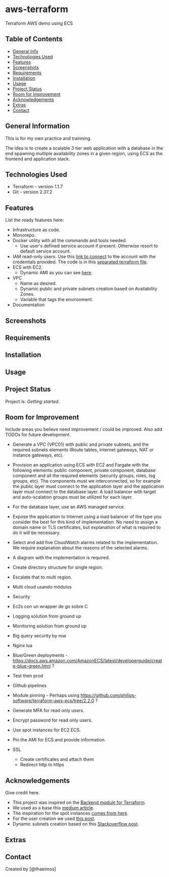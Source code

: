 # aws-terraform

Terraform AWS demo using ECS


## Table of Contents

* [General Info](#general-information)
* [Technologies Used](#technologies-used)
* [Features](#features)
* [Screenshots](#screenshots)
* [Requirements](#requirements)
* [Installation](#installation)
* [Usage](#usage)
* [Project Status](#project-status)
* [Room for Improvement](#room-for-improvement)
* [Acknowledgements](#acknowledgements)
* [Extras](#extras)
* [Contact](#contact)


## General Information

This is for my own practice and trainning.

The idea is to create a scalable 3 tier web application with a database in the end spawning multiple availability zones in a given region, using ECS as the frontend and application stack.


## Technologies Used

- Terraform - version 1.1.7
- Git       - version 2.37.2


## Features

List the ready features here:

- Infrastructure as code.
- Monorepo.
- Docker utility with all the commands and tools needed.
    - Use user's defined service account if present. Otherwise resort to default service account.
- IAM read-only users. Use this [link to connect](https://incode-test.signin.aws.amazon.com/console) to the account with the credentials provided. The code is in this [separated terraform file](/infra-as-code/environments/test/users.tf).
- ECS with EC2.
    - Dynamic AMI as you can see [here](/infra-as-code/environments/test/main.tf#L133).
- VPC
    - Name as desired.
    - Dynamic public and private subnets creation based on Availability Zones.
    - Variable that tags the environment.
- Documentation



## Screenshots



## Requirements



## Installation



## Usage



## Project Status
Project is: _Getting started_.


## Room for Improvement
Include areas you believe need improvement / could be improved. Also add TODOs for future development.

- Generate a VPC (VPC01) with public and private subnets, and the required subnets elements (Route tables, Internet gateways, NAT or instance gateways, etc).

- Provision an application using ECS with EC2 and Fargate with the following elements: public component, private component, database component and all the required elements (security groups, roles, log groups, etc). The components must we interconnected, so for example the public layer must connect to the application layer and the application layer must connect to the database layer. A load balancer with target and auto-scalation groups must be utilized for each layer.
- For the database layer, use an AWS managed service.
- Expose the application to Internet using a load balancer of the type you consider the best for this kind of implementation. No need to assign a domain name or TLS certificates, but explanation of what is required to do it will be necessary.
- Select and add five CloudWatch alarms related to the implementation. We require explanation about the reasons of the selected alarms.
- A diagram with the implementation is required.
- Create directory structure for single region.
- Escalate that to multi region.
- Multi cloud usando módulos
- Security
- Ec2s con un wrapper de go sobre C
- Logging solution from ground up
- Monitoring solution from ground up
- Big query security by row
- Nginx lua
- Blue/Green deployments - https://docs.aws.amazon.com/AmazonECS/latest/developerguide/create-blue-green.html ?
- Test then prod
- Github pipelines
- Module pinning - Perhaps using https://github.com/philips-software/terraform-aws-ecs/tree/2.2.0 ?
- Generate MFA for read only users.
- Encrypt password for read only users.
- Use spot instances for EC2 ECS.
- Pin the AMI for ECS and provide information.
- SSL
    - Create certificates and attach them
    - Redirect http to https


## Acknowledgements
Give credit here.
- This project was inspired on the [Backend module for Terraform](https://github.com/DNXLabs/terraform-aws-backend).
- We used as a base this [medium article](https://medium.com/swlh/creating-an-aws-ecs-cluster-of-ec2-instances-with-terraform-85a10b5cfbe3).
- The inspiration for the spot instances [comes from here](https://github.com/aws-samples/ecs-refarch-mixed-mode/blob/master/README.md).
- For the user creation we used [this post](https://blog.gitguardian.com/managing-aws-iam-with-terraform-part-1/).
- Dynamic subnets creation based on this [Stackoverflow post](https://stackoverflow.com/questions/63309824/for-each-availability-zone-within-an-aws-region/63310014#63310014).



## Extras



## Contact
Created by [@thaeimos]

